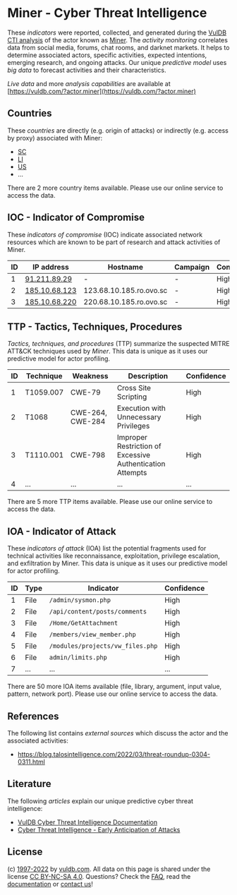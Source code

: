 # Miner - Cyber Threat Intelligence

These _indicators_ were reported, collected, and generated during the [VulDB CTI analysis](https://vuldb.com/?kb.cti) of the actor known as [Miner](https://vuldb.com/?actor.miner). The _activity monitoring_ correlates data from social media, forums, chat rooms, and darknet markets. It helps to determine associated actors, specific activities, expected intentions, emerging research, and ongoing attacks. Our unique _predictive model_ uses _big data_ to forecast activities and their characteristics.

_Live data_ and more _analysis capabilities_ are available at [https://vuldb.com/?actor.miner](https://vuldb.com/?actor.miner)

## Countries

These _countries_ are directly (e.g. origin of attacks) or indirectly (e.g. access by proxy) associated with Miner:

* [SC](https://vuldb.com/?country.sc)
* [LI](https://vuldb.com/?country.li)
* [US](https://vuldb.com/?country.us)
* ...

There are 2 more country items available. Please use our online service to access the data.

## IOC - Indicator of Compromise

These _indicators of compromise_ (IOC) indicate associated network resources which are known to be part of research and attack activities of Miner.

ID | IP address | Hostname | Campaign | Confidence
-- | ---------- | -------- | -------- | ----------
1 | [91.211.89.29](https://vuldb.com/?ip.91.211.89.29) | - | - | High
2 | [185.10.68.123](https://vuldb.com/?ip.185.10.68.123) | 123.68.10.185.ro.ovo.sc | - | High
3 | [185.10.68.220](https://vuldb.com/?ip.185.10.68.220) | 220.68.10.185.ro.ovo.sc | - | High

## TTP - Tactics, Techniques, Procedures

_Tactics, techniques, and procedures_ (TTP) summarize the suspected MITRE ATT&CK techniques used by _Miner_. This data is unique as it uses our predictive model for actor profiling.

ID | Technique | Weakness | Description | Confidence
-- | --------- | -------- | ----------- | ----------
1 | T1059.007 | CWE-79 | Cross Site Scripting | High
2 | T1068 | CWE-264, CWE-284 | Execution with Unnecessary Privileges | High
3 | T1110.001 | CWE-798 | Improper Restriction of Excessive Authentication Attempts | High
4 | ... | ... | ... | ...

There are 5 more TTP items available. Please use our online service to access the data.

## IOA - Indicator of Attack

These _indicators of attack_ (IOA) list the potential fragments used for technical activities like reconnaissance, exploitation, privilege escalation, and exfiltration by Miner. This data is unique as it uses our predictive model for actor profiling.

ID | Type | Indicator | Confidence
-- | ---- | --------- | ----------
1 | File | `/admin/sysmon.php` | High
2 | File | `/api/content/posts/comments` | High
3 | File | `/Home/GetAttachment` | High
4 | File | `/members/view_member.php` | High
5 | File | `/modules/projects/vw_files.php` | High
6 | File | `admin/limits.php` | High
7 | ... | ... | ...

There are 50 more IOA items available (file, library, argument, input value, pattern, network port). Please use our online service to access the data.

## References

The following list contains _external sources_ which discuss the actor and the associated activities:

* https://blog.talosintelligence.com/2022/03/threat-roundup-0304-0311.html

## Literature

The following _articles_ explain our unique predictive cyber threat intelligence:

* [VulDB Cyber Threat Intelligence Documentation](https://vuldb.com/?kb.cti)
* [Cyber Threat Intelligence - Early Anticipation of Attacks](https://www.scip.ch/en/?labs.20201022)

## License

(c) [1997-2022](https://vuldb.com/?kb.changelog) by [vuldb.com](https://vuldb.com/?kb.about). All data on this page is shared under the license [CC BY-NC-SA 4.0](https://creativecommons.org/licenses/by-nc-sa/4.0/). Questions? Check the [FAQ](https://vuldb.com/?kb.faq), read the [documentation](https://vuldb.com/?kb) or [contact us](https://vuldb.com/?contact)!
